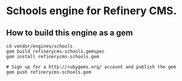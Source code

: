 # Schools engine for Refinery CMS.

## How to build this engine as a gem

    cd vendor/engines/schools
    gem build refinerycms-schools.gemspec
    gem install refinerycms-schools.gem
    
    # Sign up for a http://rubygems.org/ account and publish the gem
    gem push refinerycms-schools.gem